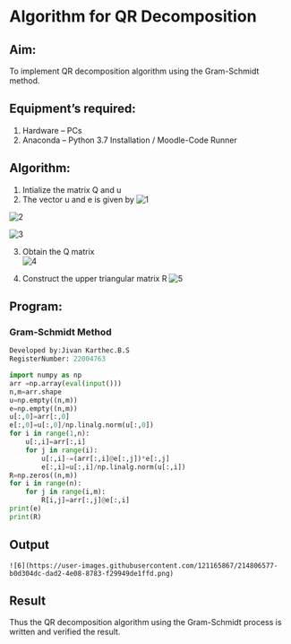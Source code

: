 # Algorithm for QR Decomposition
## Aim:
To implement QR decomposition algorithm using the Gram-Schmidt method.
## Equipment’s required:
1.	Hardware – PCs
2.	Anaconda – Python 3.7 Installation / Moodle-Code Runner
## Algorithm:
1.	Intialize the matrix Q and u
2.	The vector u and e is given by
![1](https://user-images.githubusercontent.com/121165867/214806388-9282af23-a1e2-4389-b821-6bb9526c8add.png)

![2](https://user-images.githubusercontent.com/121165867/214806323-db3cd1e6-e245-4ba7-bc84-ed344a42f8eb.png)

![3](https://user-images.githubusercontent.com/121165867/214806429-907a8deb-7a72-4e75-b593-063ce7e3a016.png)


3.	Obtain the Q matrix   
    ![4](https://user-images.githubusercontent.com/121165867/214806481-3d76de83-c772-4eac-b7f9-9726491e5caf.png)

4.	Construct the upper triangular matrix R
    ![5](https://user-images.githubusercontent.com/121165867/214806530-9f00f8a6-fab3-45a4-b7a1-1ad6034c5cf2.png)




## Program:
### Gram-Schmidt Method
```python
Developed by:Jivan Karthec.B.S
RegisterNumber: 22004763

import numpy as np
arr =np.array(eval(input()))
n,m=arr.shape
u=np.empty((n,m))
e=np.empty((n,m))
u[:,0]=arr[:,0]
e[:,0]=u[:,0]/np.linalg.norm(u[:,0])
for i in range(1,n):
    u[:,i]=arr[:,i]
    for j in range(i):
        u[:,i]-=(arr[:,i]@e[:,j])*e[:,j]
        e[:,i]=u[:,i]/np.linalg.norm(u[:,i])
R=np.zeros((n,m))
for i in range(n):
    for j in range(i,m):
        R[i,j]=arr[:,j]@e[:,i]
print(e)
print(R)


```

## Output
```
![6](https://user-images.githubusercontent.com/121165867/214806577-b0d304dc-dad2-4e08-8783-f29949de1ffd.png)

```

## Result
Thus the QR decomposition algorithm using the Gram-Schmidt process is written and verified the result.
